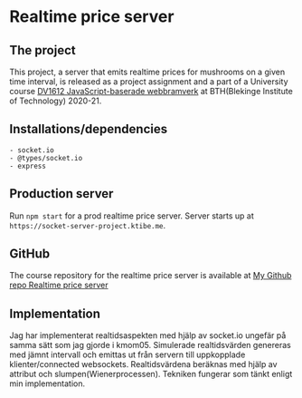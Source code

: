 # Realtime price server

## The project

This project, a server that emits realtime prices for mushrooms on a given time interval, is released as a project assignment and a part of a University course [DV1612 JavaScript-baserade webbramverk](https://jsramverk.se/) at BTH(Blekinge Institute of Technology) 2020-21.

## Installations/dependencies

    - socket.io
    - @types/socket.io
    - express

## Production server

Run `npm start` for a prod realtime price server. Server starts up at `https://socket-server-project.ktibe.me`.

## GitHub

The course repository for the realtime price server is available at [My Github repo Realtime price server](https://github.com/kati18/jsramverk-socket-server-project.git)<br>

## Implementation

Jag har implementerat realtidsaspekten med hjälp av socket.io ungefär på samma sätt som jag gjorde i kmom05. Simulerade realtidsvärden genereras med jämnt intervall och emittas ut från servern till uppkopplade klienter/connected websockets. Realtidsvärdena beräknas med hjälp av attribut och slumpen(Wienerprocessen). Tekniken fungerar som tänkt enligt min implementation.  
